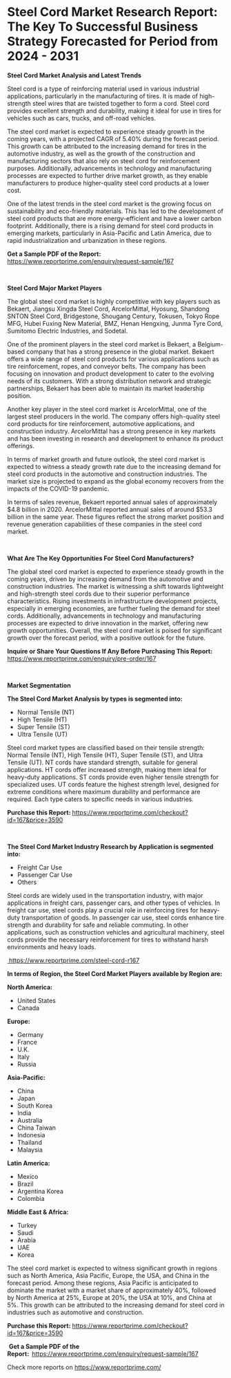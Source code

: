 <p><h1>Steel Cord Market Research Report: The Key To Successful Business Strategy Forecasted for Period from 2024 - 2031</h1></p><p><strong>Steel Cord Market Analysis and Latest Trends</strong></p>
<p><p>Steel cord is a type of reinforcing material used in various industrial applications, particularly in the manufacturing of tires. It is made of high-strength steel wires that are twisted together to form a cord. Steel cord provides excellent strength and durability, making it ideal for use in tires for vehicles such as cars, trucks, and off-road vehicles.</p><p>The steel cord market is expected to experience steady growth in the coming years, with a projected CAGR of 5.40% during the forecast period. This growth can be attributed to the increasing demand for tires in the automotive industry, as well as the growth of the construction and manufacturing sectors that also rely on steel cord for reinforcement purposes. Additionally, advancements in technology and manufacturing processes are expected to further drive market growth, as they enable manufacturers to produce higher-quality steel cord products at a lower cost.</p><p>One of the latest trends in the steel cord market is the growing focus on sustainability and eco-friendly materials. This has led to the development of steel cord products that are more energy-efficient and have a lower carbon footprint. Additionally, there is a rising demand for steel cord products in emerging markets, particularly in Asia-Pacific and Latin America, due to rapid industrialization and urbanization in these regions.</p></p>
<p><strong>Get a Sample PDF of the Report:&nbsp;</strong> <a href="https://www.reportprime.com/enquiry/request-sample/167">https://www.reportprime.com/enquiry/request-sample/167</a></p>
<p>&nbsp;</p>
<p><strong>Steel Cord Major Market Players</strong></p>
<p><p>The global steel cord market is highly competitive with key players such as Bekaert, Jiangsu Xingda Steel Cord, ArcelorMittal, Hyosung, Shandong SNTON Steel Cord, Bridgestone, Shougang Century, Tokusen, Tokyo Rope MFG, Hubei Fuxing New Material, BMZ, Henan Hengxing, Junma Tyre Cord, Sumitomo Electric Industries, and Sodetal.</p><p>One of the prominent players in the steel cord market is Bekaert, a Belgium-based company that has a strong presence in the global market. Bekaert offers a wide range of steel cord products for various applications such as tire reinforcement, ropes, and conveyor belts. The company has been focusing on innovation and product development to cater to the evolving needs of its customers. With a strong distribution network and strategic partnerships, Bekaert has been able to maintain its market leadership position.</p><p>Another key player in the steel cord market is ArcelorMittal, one of the largest steel producers in the world. The company offers high-quality steel cord products for tire reinforcement, automotive applications, and construction industry. ArcelorMittal has a strong presence in key markets and has been investing in research and development to enhance its product offerings.</p><p>In terms of market growth and future outlook, the steel cord market is expected to witness a steady growth rate due to the increasing demand for steel cord products in the automotive and construction industries. The market size is projected to expand as the global economy recovers from the impacts of the COVID-19 pandemic.</p><p>In terms of sales revenue, Bekaert reported annual sales of approximately $4.8 billion in 2020. ArcelorMittal reported annual sales of around $53.3 billion in the same year. These figures reflect the strong market position and revenue generation capabilities of these companies in the steel cord market.</p></p>
<p>&nbsp;</p>
<p><strong>What Are The Key Opportunities For Steel Cord Manufacturers?</strong></p>
<p><p>The global steel cord market is expected to experience steady growth in the coming years, driven by increasing demand from the automotive and construction industries. The market is witnessing a shift towards lightweight and high-strength steel cords due to their superior performance characteristics. Rising investments in infrastructure development projects, especially in emerging economies, are further fueling the demand for steel cords. Additionally, advancements in technology and manufacturing processes are expected to drive innovation in the market, offering new growth opportunities. Overall, the steel cord market is poised for significant growth over the forecast period, with a positive outlook for the future.</p></p>
<p><strong>Inquire or Share Your Questions If Any Before Purchasing This Report:</strong> <a href="https://www.reportprime.com/enquiry/pre-order/167">https://www.reportprime.com/enquiry/pre-order/167</a></p>
<p>&nbsp;</p>
<p><strong>Market Segmentation</strong></p>
<p><strong>The Steel Cord Market Analysis by types is segmented into:</strong></p>
<p><ul><li>Normal Tensile (NT)</li><li>High Tensile (HT)</li><li>Super Tensile (ST)</li><li>Ultra Tensile (UT)</li></ul></p>
<p><p>Steel cord market types are classified based on their tensile strength: Normal Tensile (NT), High Tensile (HT), Super Tensile (ST), and Ultra Tensile (UT). NT cords have standard strength, suitable for general applications. HT cords offer increased strength, making them ideal for heavy-duty applications. ST cords provide even higher tensile strength for specialized uses. UT cords feature the highest strength level, designed for extreme conditions where maximum durability and performance are required. Each type caters to specific needs in various industries.</p></p>
<p><strong>Purchase this Report:&nbsp;</strong><a href="https://www.reportprime.com/checkout?id=167&price=3590">https://www.reportprime.com/checkout?id=167&price=3590</a></p>
<p>&nbsp;</p>
<p><strong>The Steel Cord Market Industry Research by Application is segmented into:</strong></p>
<p><ul><li>Freight Car Use</li><li>Passenger Car Use</li><li>Others</li></ul></p>
<p><p>Steel cords are widely used in the transportation industry, with major applications in freight cars, passenger cars, and other types of vehicles. In freight car use, steel cords play a crucial role in reinforcing tires for heavy-duty transportation of goods. In passenger car use, steel cords enhance tire strength and durability for safe and reliable commuting. In other applications, such as construction vehicles and agricultural machinery, steel cords provide the necessary reinforcement for tires to withstand harsh environments and heavy loads.</p></p>
<p><a href="https://www.reportprime.com/steel-cord-r167">&nbsp;https://www.reportprime.com/steel-cord-r167</a></p>
<p><strong>In terms of Region, the Steel Cord Market Players available by Region are:</strong></p>
<p>
    <p> <strong> North America: </strong>
        <ul>
            <li>United States</li>
            <li>Canada</li>
        </ul>
        </p> 
    <p> <strong> Europe: </strong>
        <ul>
            <li>Germany</li>
            <li>France</li>
            <li>U.K.</li>
            <li>Italy</li>
            <li>Russia</li>
        </ul>
        </p> 
    <p> <strong> Asia-Pacific: </strong>
        <ul>
            <li>China</li>
            <li>Japan</li>
            <li>South Korea</li>
            <li>India</li>
            <li>Australia</li>
            <li>China Taiwan</li>
            <li>Indonesia</li>
            <li>Thailand</li>
            <li>Malaysia</li>
        </ul>
        </p> 
    <p> <strong> Latin America: </strong>
        <ul>
            <li>Mexico</li>
            <li>Brazil</li>
            <li>Argentina Korea</li>
            <li>Colombia</li>
        </ul>
        </p> 
    <p> <strong> Middle East & Africa: </strong>
        <ul>
            <li>Turkey</li>
            <li>Saudi</li>
            <li>Arabia</li>
            <li>UAE</li>
            <li>Korea</li>
        </ul>
    </p>
    </p>
<p><p>The steel cord market is expected to witness significant growth in regions such as North America, Asia Pacific, Europe, the USA, and China in the forecast period. Among these regions, Asia Pacific is anticipated to dominate the market with a market share of approximately 40%, followed by North America at 25%, Europe at 20%, the USA at 10%, and China at 5%. This growth can be attributed to the increasing demand for steel cord in industries such as automotive and construction.</p></p>
<p><strong>Purchase this Report: </strong><a href="https://www.reportprime.com/checkout?id=167&price=3590">https://www.reportprime.com/checkout?id=167&price=3590</a></p>
<p>&nbsp;<strong>Get a Sample PDF of the Report:&nbsp;&nbsp;</strong><a href="https://www.reportprime.com/enquiry/request-sample/167">https://www.reportprime.com/enquiry/request-sample/167</a></p>
<p><strong></strong></p>
<p>Check more reports on <a href="https://www.reportprime.com/">https://www.reportprime.com/</a></p>
